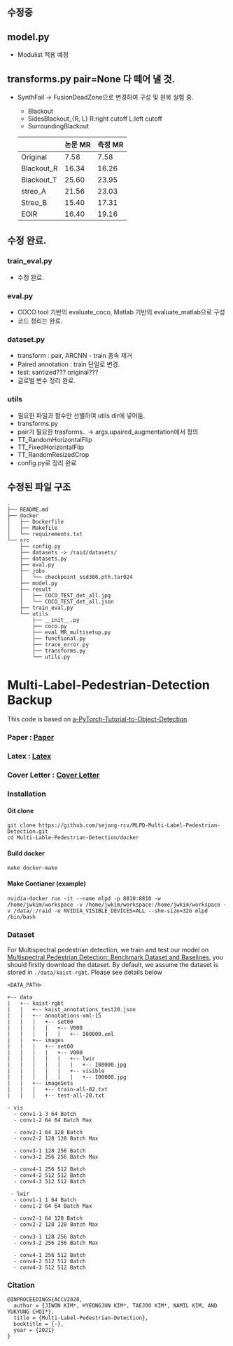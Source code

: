 ## 수정중

## model.py 
 - Modulist 적용 예정
 
## transforms.py pair=None 다 떼어 낼 것.
- SynthFail -> FusionDeadZone으로 변경하여 구성 및 원복 실험 중.
  - Blackout
  - SidesBlackout_{R, L} R:right cutoff L:left cutoff
  - SurroundingBlackout

  |         | 논문 MR | 측정 MR |
  |--------|--|--|
  |Original| 7.58  | 7.58 |
  |Blackout_R| 16.34 | 16.26 |
  |Blackout_T| 25.60 | 23.95 |
  |streo_A| 21.56 | 23.03 |
  |Streo_B| 15.40 | 17.31 |
  |EOIR| 16.40 | 19.16 |

## 수정 완료.
### train_eval.py
- 수정 완료.

### eval.py
- COCO tool 기반의 evaluate_coco, Matlab 기반의 evaluate_matlab으로 구성
- 코드 정리는 완료.

### dataset.py
- transform : pair, ARCNN - train 종속 제거
- Paired annotation : train 단일로 변경.
- test: santized??? original???
- 글로벌 변수 정리 완료.

### utils
- 필요한 파일과 함수만 선별하여 utils dir에 넣어둠.
- transforms.py
 - pair가 필요한 trasforms.. -> args.upaired_augmentation에서 정의
  - TT_RandomHorizontalFlip
  - TT_FixedHorizontalFlip
  - TT_RandomResizedCrop
- config.py로 정리 완료


## 수정된 파일 구조
```
.
├── README.md
├── docker
│   ├── Dockerfile
│   ├── Makefile
│   └── requirements.txt
└── src
    ├── config.py
    ├── datasets -> /raid/datasets/
    ├── datasets.py
    ├── eval.py
    ├── jobs
    │   └── checkpoint_ssd300.pth.tar024
    ├── model.py
    ├── result
    │   ├── COCO_TEST_det_all.jpg
    │   └── COCO_TEST_det_all.json
    ├── train_eval.py
    └── utils
        ├── __init__.py
        ├── coco.py
        ├── eval_MR_multisetup.py
        ├── functional.py
        ├── trace_error.py
        ├── transforms.py
        └── utils.py
```

# Multi-Label-Pedestrian-Detection Backup

This code is based on [a-PyTorch-Tutorial-to-Object-Detection](https://github.com/sgrvinod/a-PyTorch-Tutorial-to-Object-Detection). 


### Paper : [Paper](./MLPD/MLPD.pdf)
### Latex : [Latex](./MLPD/MLPD_Latex_Image_X.zip)
### Cover Letter : [Cover Letter](./MLPD/Cover_letter.pdf)


### Installation

#### Git clone

```
git clone https://github.com/sejong-rcv/MLPD-Multi-Label-Pedestrian-Detection.git
cd Multi-Lable-Pedestrian-Detection/docker
```

#### Build docker 

```
make docker-make
```

#### Make Contianer (example)

```
nvidia-docker run -it --name mlpd -p 8810:8810 -w /home/jwkim/workspace -v /home/jwkim/workspace:/home/jwkim/workspace -v /data/:/raid -e NVIDIA_VISIBLE_DEVICES=ALL --shm-size=32G mlpd /bin/bash
```

### Dataset

For Multispectral pedestrian detection, we train and test our model on [Multispectral Pedestrian Detection: Benchmark Dataset and Baselines](https://github.com/SoonminHwang/rgbt-ped-detection), you should firstly download the dataset. By default, we assume the dataset is stored in `./data/kaist-rgbt`. Please see details below

``` 
<DATA_PATH>

+-- data
|   +-- kaist-rgbt
|   |   +-- kaist_annotations_test20.json
|   |   +-- annotations-xml-15
|   |   |   +-- set00
|   |   |   |   +-- V000
|   |   |   |   |   +-- I00000.xml
|   |   +-- images
|   |   |   +-- set00
|   |   |   |   +-- V000
|   |   |   |   |   +-- lwir
|   |   |   |   |   |   +-- I00000.jpg
|   |   |   |   |   +-- visible
|   |   |   |   |   |   +-- I00000.jpg
|   |   +-- imageSets
|   |   |   +-- train-all-02.txt
|   |   |   +-- test-all-20.txt

```
```
- vis
  - conv1-1 3 64 Batch
  - conv1-2 64 64 Batch Max

  - conv2-1 64 128 Batch
  - conv2-2 128 128 Batch Max

  - conv3-1 128 256 Batch
  - conv3-2 256 256 Batch Max

  - conv4-1 256 512 Batch
  - conv4-2 512 512 Batch
  - conv4-3 512 512 Batch

 - lwir
  - conv1-1 1 64 Batch
  - conv1-2 64 64 Batch Max

  - conv2-1 64 128 Batch
  - conv2-2 128 128 Batch Max

  - conv3-1 128 256 Batch
  - conv3-2 256 256 Batch Max

  - conv4-1 256 512 Batch
  - conv4-2 512 512 Batch
  - conv4-3 512 512 Batch

```

### Citation

```
@INPROCEEDINGS{ACCV2020,
  author = {JIWON KIM*, HYEONGJUN KIM*, TAEJOO KIM*, NAMIL KIM, AND YUKYUNG CHOI*},
  title = {Multi-Label-Pedestrian-Detection},
  booktitle = {-},
  year = {2021}
}
```
